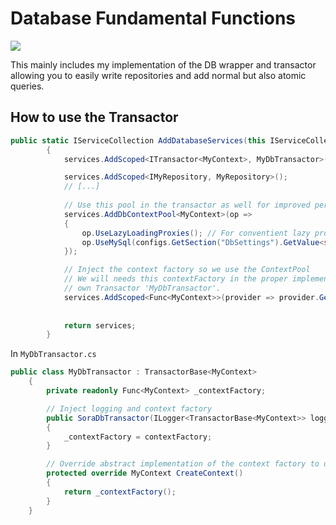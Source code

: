 ﻿# Database Fundamental Functions
<a href="https://www.nuget.org/packages/ArgonautCore.Database/">
    <img src="https://img.shields.io/nuget/vpre/ArgonautCore.Database.svg?maxAge=2592000?style=plastic">
</a>

This mainly includes my implementation of the DB wrapper and transactor allowing you 
to easily write repositories and add normal but also atomic queries.

## How to use the Transactor

```csharp
public static IServiceCollection AddDatabaseServices(this IServiceCollection services, IConfiguration configs)
        {
            services.AddScoped<ITransactor<MyContext>, MyDbTransactor>();

            services.AddScoped<IMyRepository, MyRepository>();
            // [...]
            
            // Use this pool in the transactor as well for improved performance
            services.AddDbContextPool<MyContext>(op =>
            {
                op.UseLazyLoadingProxies(); // For conventient lazy proxies
                op.UseMySql(configs.GetSection("DbSettings").GetValue<string>("DbConnection"));
            });

            // Inject the context factory so we use the ContextPool
            // We will needs this contextFactory in the proper implementation of our
            // own Transactor 'MyDbTransactor'.
            services.AddScoped<Func<MyContext>>(provider => provider.GetRequiredService<MyContext>);
            
            
            return services;
        }
```

In `MyDbTransactor.cs`
```csharp 
public class MyDbTransactor : TransactorBase<MyContext>
    {
        private readonly Func<MyContext> _contextFactory;

        // Inject logging and context factory
        public SoraDbTransactor(ILogger<TransactorBase<MyContext>> logger, Func<MyContext> contextFactory) : base(logger)
        {
            _contextFactory = contextFactory;
        }

        // Override abstract implementation of the context factory to use our injected func
        protected override MyContext CreateContext()
        {
            return _contextFactory();
        }
    }
```
